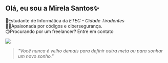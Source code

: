 ## Olá, eu sou a Mirela Santos✨ 
📖Estudante de Informática da _ETEC - Cidade Tiradentes_   
🐱‍💻Apaixonada por códigos e cibersegurança.   
🙃Procurando por um freelancer? Entre em contato   


<picture>
  <source
    srcset="https://github-readme-stats.vercel.app/api?username=Miih-Santos&show_icons=true&theme=radical"
    media="(prefers-color-scheme: dark)"
  />
  <source
    srcset="https://github-readme-stats.vercel.app/api?username=Miih-Santos&show_icons=true"
    media="(prefers-color-scheme: light), (prefers-color-scheme: no-preference)"
  />
  <img src="https://github-readme-stats.vercel.app/api?username=Miih-Santos&show_icons=true" />
</picture>

> _"Você nunca é velho demais para definir outra meta ou para sonhar um novo sonho."_
